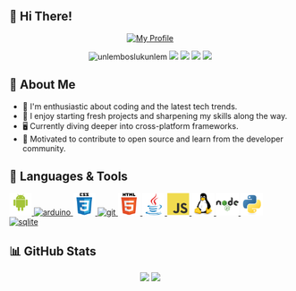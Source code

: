 ## 👋 Hi There!
<p align="center">
 <a href="https://github.com/unlbslk">
    <img width="80%" src="https://github-widgetbox.vercel.app/api/profile?username=unlbslk&data=followers,repositories,stars,commits&theme=viridescent" alt="My Profile" />
</a>


<p align="center">
<img src="https://komarev.com/ghpvc/?username=unlbslk&label=Profile Views:&color=blueviolet&style=for-the-badge" alt="unlemboslukunlem"/>
<a href="https://discord.gg/S9s7Kd67Qe" target"blank_"><img src="https://img.shields.io/badge/Discord%20-5865F2.svg?&style=for-the-badge&logo=discord&logoColor=white"></a>
<a href="https://www.github.com/unlbslk" target"blank_"><img src="https://img.shields.io/badge/GitHub%20-191717.svg?&style=for-the-badge&logo=github&logoColor=white"></a>
<a href="https://www.npmjs.com" target"blank_"><img src="https://img.shields.io/badge/NPM%20-ff0000.svg?&style=for-the-badge&logo=npm"></a>
<a href="https://replit.com" target"blank_"><img src="https://img.shields.io/badge/Replit-F26207.svg?&style=for-the-badge&logo=replit&logoColor=white"></a>

## 🚀 About Me
- 🔭 I'm enthusiastic about coding and the latest tech trends.  
- 🔦 I enjoy starting fresh projects and sharpening my skills along the way.  
- 🖥️ Currently diving deeper into cross-platform frameworks.
- 🌱 Motivated to contribute to open source and learn from the developer community.  


## 🔧 Languages & Tools
<p align="left"> <a href="https://developer.android.com" target="_blank" rel="noreferrer"> <img src="https://raw.githubusercontent.com/devicons/devicon/master/icons/android/android-original-wordmark.svg" alt="android" width="40" height="40"/> </a> <a href="https://www.arduino.cc/" target="_blank" rel="noreferrer"> <img src="https://cdn.worldvectorlogo.com/logos/arduino-1.svg" alt="arduino" width="40" height="40"/> </a> <a href="https://www.w3schools.com/css/" target="_blank" rel="noreferrer"> <img src="https://raw.githubusercontent.com/devicons/devicon/master/icons/css3/css3-original-wordmark.svg" alt="css3" width="40" height="40"/> </a> <a href="https://git-scm.com/" target="_blank" rel="noreferrer"> <img src="https://www.vectorlogo.zone/logos/git-scm/git-scm-icon.svg" alt="git" width="40" height="40"/> </a> <a href="https://www.w3.org/html/" target="_blank" rel="noreferrer"> <img src="https://raw.githubusercontent.com/devicons/devicon/master/icons/html5/html5-original-wordmark.svg" alt="html5" width="40" height="40"/> </a> <a href="https://www.java.com" target="_blank" rel="noreferrer"> <img src="https://raw.githubusercontent.com/devicons/devicon/master/icons/java/java-original.svg" alt="java" width="40" height="40"/> </a> <a href="https://developer.mozilla.org/en-US/docs/Web/JavaScript" target="_blank" rel="noreferrer"> <img src="https://raw.githubusercontent.com/devicons/devicon/master/icons/javascript/javascript-original.svg" alt="javascript" width="40" height="40"/> </a> <a href="https://www.linux.org/" target="_blank" rel="noreferrer"> <img src="https://raw.githubusercontent.com/devicons/devicon/master/icons/linux/linux-original.svg" alt="linux" width="40" height="40"/> </a> <a href="https://nodejs.org" target="_blank" rel="noreferrer"> <img src="https://raw.githubusercontent.com/devicons/devicon/master/icons/nodejs/nodejs-original-wordmark.svg" alt="nodejs" width="40" height="40"/> </a> <a href="https://www.python.org" target="_blank" rel="noreferrer"> <img src="https://raw.githubusercontent.com/devicons/devicon/master/icons/python/python-original.svg" alt="python" width="40" height="40"/> </a> <a href="https://www.sqlite.org/" target="_blank" rel="noreferrer"> <img src="https://www.vectorlogo.zone/logos/sqlite/sqlite-icon.svg" alt="sqlite" width="40" height="40"/> </a> </p>
  
## 📊 GitHub Stats

<p align="center">
<img src="https://github-readme-stats.vercel.app/api?username=unlbslk&count_private=true&theme=nord&border_radius=20&bg_color=0d1117" width="%100" height="200px">
<img src="https://github-readme-stats.vercel.app/api/top-langs/?username=unlbslk&layout=compact&theme=nord&hide_border=true&bg_color=0d1117&border_radius=20&title_color=FFFFFF" width="%100" height="200px">
